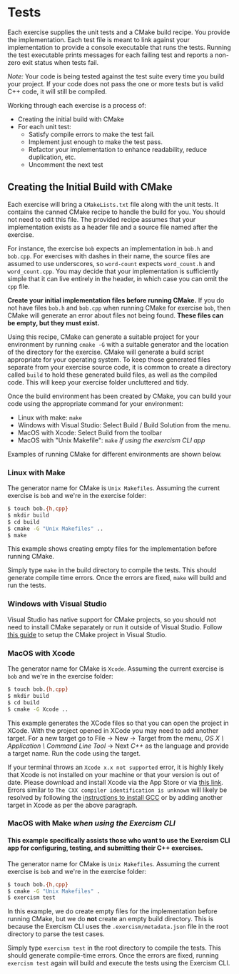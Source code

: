 # Tests

Each exercise supplies the unit tests and a CMake build recipe.  You
provide the implementation.
Each test file is meant to link against your implementation to provide a
console executable that runs the tests.  Running the test executable
prints messages for each failing test and reports a non-zero exit status
when tests fail.

*Note:* Your code is being tested against the test suite every time you build
your project. If your code does not pass the one or more tests but is valid C++
code, it will still be compiled.

Working through each exercise is a process of:

* Creating the initial build with CMake
* For each unit test:
  * Satisfy compile errors to make the test fail.
  * Implement just enough to make the test pass.
  * Refactor your implementation to enhance readability, reduce duplication, etc.
  * Uncomment the next test

## Creating the Initial Build with CMake

Each exercise will bring a `CMakeLists.txt` file along with the unit
tests.  It contains the canned CMake recipe to handle the build for you.
You should not need to edit this file.  The provided recipe assumes that
your implementation exists as a header file and a source file named after
the exercise.

For instance, the exercise `bob` expects an implementation in `bob.h`
and `bob.cpp`.  For exercises with dashes in their name, the source
files are assumed to use underscores, so `word-count` expects
`word_count.h` and `word_count.cpp`.  You may decide that your
implementation is sufficiently simple that it can live entirely in the
header, in which case you can omit the `cpp` file.

**Create your initial implementation files before running CMake.**  If
you do not have files `bob.h` and `bob.cpp` when running
CMake for exercise `bob`, then CMake will generate an error about files
not being found.  **These files can be empty, but they must exist.**

Using this recipe, CMake can generate a suitable project for your environment
by running `cmake -G` with a suitable generator and the location of the
directory for the exercise.  CMake will generate a build script appropriate
for your operating system.  To keep those generated files separate from
your exercise source code, it is common to create a directory called `build`
to hold these generated build files, as well as the compiled code.  This
will keep your exercise folder uncluttered and tidy.

Once the build environment has been created by CMake, you can build your
code using the appropriate command for your environment:

* Linux with make: `make`
* Windows with Visual Studio: Select Build / Build Solution from the menu.
* MacOS with Xcode: Select Build from the toolbar
* MacOS with "Unix Makefile": `make` _If using the exercism CLI app_

Examples of running CMake for different environments are shown below.

### Linux with Make

The generator name for CMake is `Unix Makefiles`.
Assuming the current exercise is `bob` and we're in the exercise folder:

```sh
$ touch bob.{h,cpp}
$ mkdir build
$ cd build
$ cmake -G "Unix Makefiles" ..
$ make
```

This example shows creating empty files for the implementation before
running CMake.

Simply type `make` in the build directory to compile the tests. This should
generate compile time errors. Once the errors are fixed, `make` will build and
run the tests.

### Windows with Visual Studio

Visual Studio has native support for CMake projects, so you should not need to
install CMake separately or run it outside of Visual Studio. Follow
[this guide](https://docs.microsoft.com/en-us/cpp/build/cmake-projects-in-visual-studio)
to setup the CMake project in Visual Studio.

### MacOS with Xcode

The generator name for CMake is `Xcode`.
Assuming the current exercise is `bob` and we're in the exercise folder:

```sh
$ touch bob.{h,cpp}
$ mkdir build
$ cd build
$ cmake -G Xcode ..
```

This example generates the XCode files so that you can open the project in XCode.
With the project opened in XCode you may need to add another target.
For a new target go to File -> New -> Target from the menu, _OS X \ Application \ Command Line Tool_ -> Next _C++_ as the language and provide a target name. Run the code using the target.

If your terminal throws an `Xcode x.x not supported` error, it is highly likely that Xcode is not installed on your machine or that your version is out of date.
Please download and install Xcode via the App Store or via [this link][web-xcode-download].
Errors similar to `The CXX compiler identification is unknown` will likely be resolved by following the [instructions to install GCC][cpp-installation-instructions] or by adding another target in Xcode as per the above paragraph.

[web-xcode-download]: https://apps.apple.com/us/app/xcode/id497799835?mt=12
[cpp-installation-instructions]: https://exercism.org/docs/tracks/cpp/installation

### MacOS with Make _when using the Exercism CLI_
#### This example specifically assists those who want to use the Exercism CLI app for configuring, testing, and submitting their C++ exercises.

The generator name for CMake is `Unix Makefiles`.
Assuming the current exercise is `bob` and we're in the exercise folder:

```sh
$ touch bob.{h,cpp}
$ cmake -G "Unix Makefiles" .
$ exercism test
```

In this example, we do create empty files for the implementation before running CMake, but we do **not** create an empty build directory.
This is because the Exercism CLI uses the `.exercism/metadata.json` file in the root directory to parse the test cases.

Simply type `exercism test` in the root directory to compile the tests. This should generate compile-time errors.
Once the errors are fixed, running `exercism test` again will build and execute the tests using the Exercism CLI.

[cpp-installation-instructions]: https://exercism.org/docs/tracks/cpp/installation
